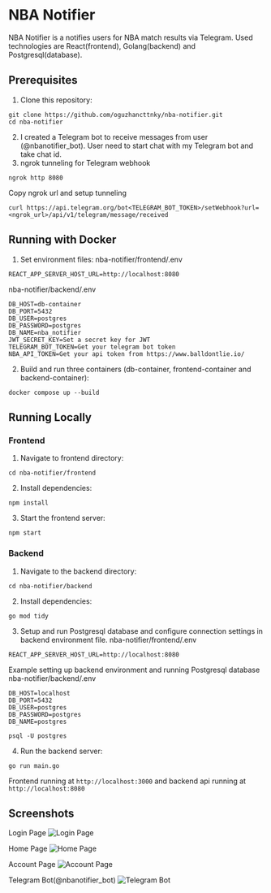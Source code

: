 # NBA Notifier

NBA Notifier is a notifies users for NBA match results via Telegram. Used technologies are React(frontend), Golang(backend) and Postgresql(database).

## Prerequisites

1. Clone this repository:
```console
git clone https://github.com/oguzhancttnky/nba-notifier.git
cd nba-notifier
```
2. I created a Telegram bot to receive messages from user (@nbanotifier_bot). User need to start chat with my Telegram bot and take chat id.
3. ngrok tunneling for Telegram webhook
```console
ngrok http 8080
```
Copy ngrok url and setup tunneling
```console
curl https://api.telegram.org/bot<TELEGRAM_BOT_TOKEN>/setWebhook?url=<ngrok_url>/api/v1/telegram/message/received
```

## Running with Docker

1. Set environment files:
nba-notifier/frontend/.env
```
REACT_APP_SERVER_HOST_URL=http://localhost:8080
```
nba-notifier/backend/.env
```
DB_HOST=db-container
DB_PORT=5432
DB_USER=postgres
DB_PASSWORD=postgres
DB_NAME=nba_notifier
JWT_SECRET_KEY=Set a secret key for JWT
TELEGRAM_BOT_TOKEN=Get your telegram bot token
NBA_API_TOKEN=Get your api token from https://www.balldontlie.io/
```
2. Build and run three containers (db-container, frontend-container and backend-container):
```console
docker compose up --build
```
## Running Locally
### Frontend

1. Navigate to frontend directory:
```console
cd nba-notifier/frontend
```
2. Install dependencies:
```console
npm install
```
3. Start the frontend server:
```console
npm start
```
### Backend

1. Navigate to the backend directory:
```console
cd nba-notifier/backend
```
2. Install dependencies:
```console
go mod tidy
```
3. Setup and run Postgresql database and configure connection settings in backend environment file.
nba-notifier/frontend/.env
```
REACT_APP_SERVER_HOST_URL=http://localhost:8080
```
Example setting up backend environment and running Postgresql database
nba-notifier/backend/.env
```
DB_HOST=localhost
DB_PORT=5432
DB_USER=postgres
DB_PASSWORD=postgres
DB_NAME=postgres
```
```console
psql -U postgres
```
4. Run the backend server:
```console
go run main.go
```

Frontend running at `http://localhost:3000` and backend api running at `http://localhost:8080`

## Screenshots

Login Page
![Login Page](https://github.com/user-attachments/assets/d1499118-9a1d-4902-b63b-db11586184ad)

Home Page
![Home Page](https://github.com/user-attachments/assets/c085b797-884d-474d-b295-d208aeb25a0f)

Account Page
![Account Page](https://github.com/user-attachments/assets/9672629c-72ed-4d78-a452-fedc0a8cd663)

Telegram Bot(@nbanotifier_bot)
![Telegram Bot](https://github.com/user-attachments/assets/92a93e4c-b7e7-455e-b996-c9342aa401e4)


